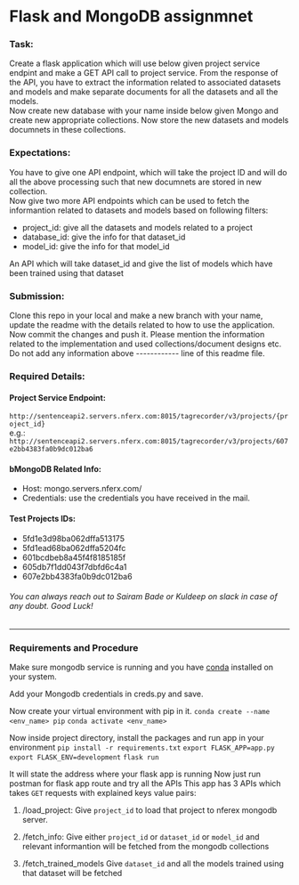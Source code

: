 # Flask and MongoDB assignmnet
### Task: 
Create a flask application which will use below given project service endpint and make a GET API call to project service. From the response of the API, you have to extract the information related to associated datasets and models and make separate documents for all the datasets and all the models. \
Now create new database with your name inside below given Mongo and create new appropriate collections. Now store the new datasets and models documnets in these collections.

### Expectations: 
You have to give one API endpoint, which will take the project ID and will do all the above processing such that new documnets are stored in new collection.\
Now give two more API endpoints which can be used to fetch the informantion related to datasets and models based on following filters:
- project_id: give all the datasets and models related to a project
- database_id: give the info for that dataset_id
- model_id: give the info for that model_id

An API which will take dataset_id and give the list of models which have been trained using that dataset

### Submission:
Clone this repo in your local and make a new branch with your name, update the readme with the details related to how to use the application. Now commit the changes and push it. Please mention the information related to the implementation and used collections/document designs etc. Do not add any information above ------------ line of this readme file.

### Required Details:
#### Project Service Endpoint: 
``` http://sentenceapi2.servers.nferx.com:8015/tagrecorder/v3/projects/{project_id} ``` \
  e.g.: `http://sentenceapi2.servers.nferx.com:8015/tagrecorder/v3/projects/607e2bb4383fa0b9dc012ba6`

#### bMongoDB Related Info: 
- Host: mongo.servers.nferx.com/
- Credentials: use the credentials you have received in the mail.

#### Test Projects IDs: 
- 5fd1e3d98ba062dffa513175
- 5fd1ead68ba062dffa5204fc
- 601bcdbeb8a45f4f8185185f
- 605db7f1dd043f7dbfd6c4a1
- 607e2bb4383fa0b9dc012ba6

###### You can always reach out to Sairam Bade or Kuldeep on slack in case of any doubt. Good Luck!
---------------------------------------------

### Requirements and Procedure
Make sure mongodb service is running and you have [conda](https://docs.conda.io/projects/conda/en/latest/user-guide/install/index.html) installed on your system.

Add your Mongodb credentials in creds.py and save.

Now create your virtual environment with pip in it.
`conda create --name <env_name> pip` 
`conda activate <env_name>`

Now inside project directory, install the packages and run app in your environment
`pip install -r requirements.txt`
`export FLASK_APP=app.py`
`export FLASK_ENV=development`
`flask run`

It will state the address where your flask app is running
Now just run postman for flask app route and try all the APIs
This app has 3 APIs which takes `GET` requests with explained keys value pairs:
1. <flask app route>/load_project:
  Give `project_id` to load that project to nferex mongodb server.

2. <flask app route>/fetch_info:
  Give either `project_id` or `dataset_id` or `model_id` and relevant informantion will be fetched from the mongodb collections

3. <flask app route>/fetch_trained_models
  Give `dataset_id` and all the models trained using that dataset will be fetched

